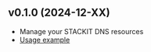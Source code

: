 ## v0.1.0 (2024-12-XX)

- Manage your STACKIT DNS resources
- [Usage example](https://github.com/stackitcloud/stackit-sdk-python/tree/main/examples/dns)
